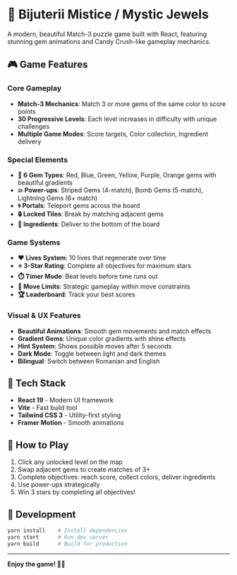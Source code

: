 # 💎 Bijuterii Mistice / Mystic Jewels

A modern, beautiful Match-3 puzzle game built with React, featuring stunning gem animations and Candy Crush-like gameplay mechanics.

## 🎮 Game Features

### Core Gameplay
- **Match-3 Mechanics**: Match 3 or more gems of the same color to score points
- **30 Progressive Levels**: Each level increases in difficulty with unique challenges
- **Multiple Game Modes**: Score targets, Color collection, Ingredient delivery
  
### Special Elements
- **💎 6 Gem Types**: Red, Blue, Green, Yellow, Purple, Orange gems with beautiful gradients
- **💥 Power-ups**: Striped Gems (4-match), Bomb Gems (5-match), Lightning Gems (6+ match)
- **🌀 Portals**: Teleport gems across the board
- **🔒 Locked Tiles**: Break by matching adjacent gems
- **🍎 Ingredients**: Deliver to the bottom of the board

### Game Systems
- **❤️ Lives System**: 10 lives that regenerate over time
- **⭐ 3-Star Rating**: Complete all objectives for maximum stars
- **⏱️ Timer Mode**: Beat levels before time runs out
- **🎯 Move Limits**: Strategic gameplay within move constraints
- **🏆 Leaderboard**: Track your best scores

### Visual & UX Features
- **Beautiful Animations**: Smooth gem movements and match effects
- **Gradient Gems**: Unique color gradients with shine effects
- **Hint System**: Shows possible moves after 5 seconds
- **Dark Mode**: Toggle between light and dark themes
- **Bilingual**: Switch between Romanian and English

## 🚀 Tech Stack

- **React 19** - Modern UI framework
- **Vite** - Fast build tool
- **Tailwind CSS 3** - Utility-first styling
- **Framer Motion** - Smooth animations

## 🎯 How to Play

1. Click any unlocked level on the map
2. Swap adjacent gems to create matches of 3+
3. Complete objectives: reach score, collect colors, deliver ingredients
4. Use power-ups strategically
5. Win 3 stars by completing all objectives!

## 🔧 Development

```bash
yarn install    # Install dependencies
yarn start      # Run dev server
yarn build      # Build for production
```

---

**Enjoy the game! 💎✨**
